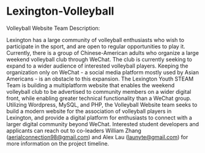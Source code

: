 # Lexington-Volleyball

Volleyball Website Team Description:

Lexington has a large community of volleyball enthusiasts who wish to participate in the sport, and are open to regular opportunities to play it. Currently, there is a group of Chinese-American adults who organize a large weekend volleyball club through WeChat. The club is currently seeking to expand to a wider audience of interested volleyball players. Keeping the organization only on WeChat -  a social media platform mostly used by Asian Americans - is an obstacle to this expansion. The Lexington Youth STEAM Team is building a multiplatform website that enables the weekend volleyball club to be advertised to community members on a wider digital front, while enabling greater technical functionality than a WeChat group. Utilizing Wordpress, MySQL, and PHP, the Volleyball Website team seeks to build a modern website for the association of volleyball players in Lexington, and provide a digital platform for enthusiasts to connect with a larger digital community beyond WeChat. Interested student developers and applicants can reach out to co-leaders William Zhang (aerialconnection98@gmail.com) and Alex Lau (launyte@gmail.com) for more information on the project timeline.

